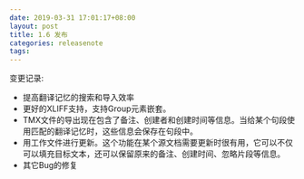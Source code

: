 ```yaml
---
date: 2019-03-31 17:01:17+08:00
layout: post
title: 1.6 发布
categories: releasenote
tags: 
---
```


变更记录:

* 提高翻译记忆的搜索和导入效率
* 更好的XLIFF支持，支持Group元素嵌套。
* TMX文件的导出现在包含了备注、创建者和创建时间等信息。当给某个句段使用匹配的翻译记忆时，这些信息会保存在句段中。
* 用工作文件进行更新。这个功能在某个源文档需要更新时很有用，它可以不仅可以填充目标文本，还可以保留原来的备注、创建时间、忽略片段等信息。
* 其它Bug的修复
